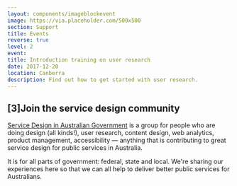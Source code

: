 ```yaml
---
layout: components/imageblockevent
image: https://via.placeholder.com/500x500
section: Support
title: Events
reverse: true
level: 2
event:
title: Introduction training on user research
date: 2017-12-20
location: Canberra
description: Find out how to get started with user research.
---
```


## [3]Join the service design community
[Service Design in Australian Government](https://groups.google.com/a/digital.gov.au/forum/#!forum/service-design-in-australian-government) is a group for people who are doing design (all kinds!), user research, content design, web analytics, product management, accessibility — anything that is contributing to great service design for public services in Australia.

It is for all parts of government: federal, state and local. We're sharing our experiences here so that we can all help to deliver better public services for Australians.
